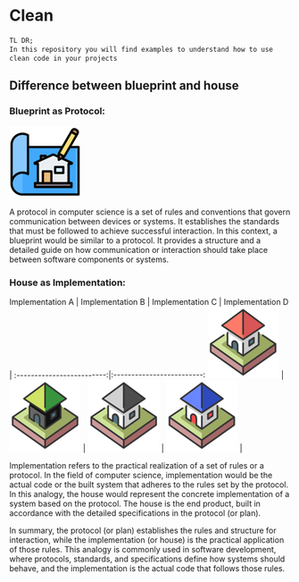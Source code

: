 
# Clean

```
TL DR;
In this repository you will find examples to understand how to use clean code in your projects

```

## Difference between blueprint and house

### Blueprint as Protocol:
![imagen clean architecture](README/blueprint_128.png)

A protocol in computer science is a set of rules and conventions that govern communication between devices or systems. It establishes the standards that must be followed to achieve successful interaction.
In this context, a blueprint would be similar to a protocol. It provides a structure and a detailed guide on how communication or interaction should take place between software components or systems.

### House as Implementation:
Implementation A           |  Implementation B        |  Implementation C        |  Implementation D        |
:-------------------------:|:-------------------------:
![imagen clean architecture](README/house_128.png)  |  ![imagen clean architecture](README/house_v2_128.png)  |  ![imagen clean architecture](README/house_v3_128.png)  |  ![imagen clean architecture](README/house_v4_128.png) |


Implementation refers to the practical realization of a set of rules or a protocol. In the field of computer science, implementation would be the actual code or the built system that adheres to the rules set by the protocol.
In this analogy, the house would represent the concrete implementation of a system based on the protocol. The house is the end product, built in accordance with the detailed specifications in the protocol (or plan).

In summary, the protocol (or plan) establishes the rules and structure for interaction, while the implementation (or house) is the practical application of those rules. This analogy is commonly used in software development, where protocols, standards, and specifications define how systems should behave, and the implementation is the actual code that follows those rules.